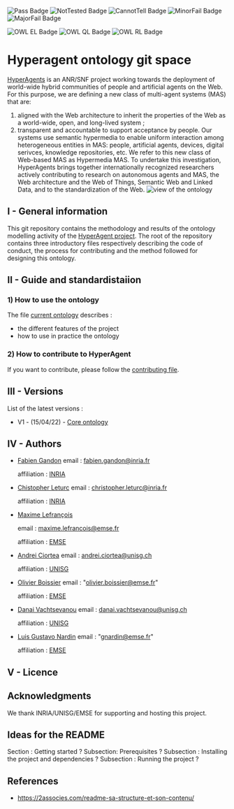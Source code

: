 ![Pass Badge](https://img.shields.io/endpoint?url=https://gist.githubusercontent.com/NicoRobertIn/8c53b62989486f3212758420b7008379/raw/heads_182-uc-manufacturing_PASS.json)
![NotTested Badge](https://img.shields.io/endpoint?url=https://gist.githubusercontent.com/NicoRobertIn/8c53b62989486f3212758420b7008379/raw/heads_182-uc-manufacturing_NOTTESTED.json)
![CannotTell Badge](https://img.shields.io/endpoint?url=https://gist.githubusercontent.com/NicoRobertIn/8c53b62989486f3212758420b7008379/raw/heads_182-uc-manufacturing_CANNOTTELL.json)
![MinorFail Badge](https://img.shields.io/endpoint?url=https://gist.githubusercontent.com/NicoRobertIn/8c53b62989486f3212758420b7008379/raw/heads_182-uc-manufacturing_MINORFAIL.json)
![MajorFail Badge](https://img.shields.io/endpoint?url=https://gist.githubusercontent.com/NicoRobertIn/8c53b62989486f3212758420b7008379/raw/heads_182-uc-manufacturing_MAJORFAIL.json)
 
![OWL EL Badge](https://img.shields.io/endpoint?url=https://gist.githubusercontent.com/NicoRobertIn/8c53b62989486f3212758420b7008379/raw/heads_182-uc-manufacturing_EL.json)
![OWL QL Badge](https://img.shields.io/endpoint?url=https://gist.githubusercontent.com/NicoRobertIn/8c53b62989486f3212758420b7008379/raw/heads_182-uc-manufacturing_QL.json)
![OWL RL Badge](https://img.shields.io/endpoint?url=https://gist.githubusercontent.com/NicoRobertIn/8c53b62989486f3212758420b7008379/raw/heads_182-uc-manufacturing_RL.json)
 
# Hyperagent ontology git space
[HyperAgents](https://www.hyperagents.org/) is an ANR/SNF project working towards the deployment of world-wide hybrid communities of people and artificial agents on the Web. For this purpose, we are defining a new class of multi-agent systems (MAS) that are: 
1) aligned with the Web architecture to inherit the properties of the Web as a world-wide, open, and long-lived system ; 
2) transparent and accountable to support acceptance by people. 
Our systems use semantic hypermedia to enable uniform interaction among heterogeneous entities in MAS: people, artificial agents, devices, digital serivces, knowledge repositories, etc. We refer to this new class of Web-based MAS as Hypermedia MAS.
To undertake this investigation, HyperAgents brings together internationally recognized researchers actively contributing to research on autonomous agents and MAS, the Web architecture and the Web of Things, Semantic Web and Linked Data, and to the standardization of the Web.
![view of the ontology](https://github.com/HyperAgents/ns.hyperagents.org/blob/master/resources/hmas-webvowl-v2.jpg)
## I - General information
This git repository contains the methodology and results of the ontology modelling activity of the [HyperAgent project](https://www.hyperagents.org/).
The root of the repository contains three introductory files respectively describing the code of conduct, the process for contributing and the method followed for designing this ontology.
## II - Guide and standardistaiion
### 1) How to use the ontology
The file [current ontology](https://github.com/HyperAgents/ns.hyperagents.org/blob/master/MODELING-ONTOLOGIES.md) describes :
* the different features of the project
* how to use in practice the ontology
### 2) How to contribute to HyperAgent
If you want to contribute, please follow the [contributing file](https://github.com/HyperAgents/ns.hyperagents.org/blob/master/CONTRIBUTING.md).
## III - Versions
List of the latest versions : 
* V1 - (15/04/22) - [Core ontology](https://github.com/HyperAgents/ns.hyperagents.org/milestone/1?closed=1) 
## IV - Authors
* [Fabien Gandon](http://fabien.info/)
  email : fabien.gandon@inria.fr 
  
  affiliation : [INRIA](https://inria.fr/) 
* [Chistopher Leturc](https://emse.fr/~leturc/) 
  email : christopher.leturc@inria.fr
  
  affiliation :  [INRIA](https://inria.fr/) 
* [Maxime Lefrançois](http://maxime-lefrancois.info/me#) 
 
  email : maxime.lefrancois@emse.fr 
  
  affiliation : [EMSE](https://www.mines-stetienne.fr/) 
* [Andrei Ciortea](http://iri.for/andrei) 
  email : andrei.ciortea@unisg.ch 
  
  affiliation : [UNISG](https://www.unisg.ch/en)  
* [Olivier Boissier](https://www.emse.fr/~boissier/) 
  email : "olivier.boissier@emse.fr" 
  
  affiliation : [EMSE](https://mines-stetienne.fr) 
  
* [Danai Vachtsevanou](https://danaivach.inrupt.net/profile/card#me)
  email : danai.vachtsevanou@unisg.ch 
  
  affiliation : [UNISG](https://www.unisg.ch/en) 
* [Luis Gustavo Nardin](https://www.emse.fr/~gardin/) 
  email : "gnardin@emse.fr" 
  
  affiliation : [EMSE](https://mines-stetienne.fr) 
## V - Licence
## Acknowledgments
We thank INRIA/UNISG/EMSE for supporting and hosting this project.
## Ideas for the README
Section :  Getting started ?
Subsection: Prerequisites ?
Subsection : Installing the project and dependencies ?
Subsection : Running the project ?
## References
* https://2associes.com/readme-sa-structure-et-son-contenu/
